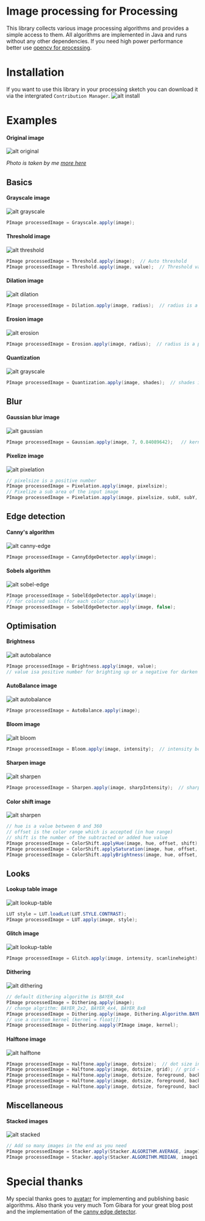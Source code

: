 # Image processing for Processing
This library collects various image processing algorithms and provides a simple access to them. All algorithms are implemented in Java and runs without any other dependencies. If you need high power performance better use [opencv for processing](https://github.com/atduskgreg/opencv-processing).

# Installation
If you want to use this library in your processing sketch you can download it via the intergrated `Contribution Manager`. 
![alt install](https://github.com/Milchreis/processing-imageprocessing/blob/master/img/install.png?raw=true)

# Examples
#### Original image
![alt original](https://github.com/Milchreis/processing-imageprocessing/blob/master/examples/Basics/data/example.jpg?raw=true)

_Photo is taken by me [more here](https://www.instagram.com/milchreisjunkie/)_

## Basics

#### Grayscale image
![alt grayscale](https://github.com/Milchreis/processing-imageprocessing/blob/master/img/gray.png?raw=true)
```java
PImage processedImage = Grayscale.apply(image);
```

#### Threshold image
![alt threshold](https://github.com/Milchreis/processing-imageprocessing/blob/master/img/threshold.png?raw=true)
```java
PImage processedImage = Threshold.apply(image);  // Auto threshold
PImage processedImage = Threshold.apply(image, value);  // Threshold value between 0 and 255
```

#### Dilation image
![alt dilation](https://github.com/Milchreis/processing-imageprocessing/blob/master/img/dilation.png?raw=true)
```java
PImage processedImage = Dilation.apply(image, radius);  // radius is a positive number
```

#### Erosion image
![alt erosion](https://github.com/Milchreis/processing-imageprocessing/blob/master/img/erosion.png?raw=true)
```java
PImage processedImage = Erosion.apply(image, radius);  // radius is a positive number
```

#### Quantization
![alt grayscale](https://github.com/Milchreis/processing-imageprocessing/blob/master/img/quantization.png?raw=true)
```java
PImage processedImage = Quantization.apply(image, shades);  // shades is a positive number between 1 and 255
```

## Blur

#### Gaussian blur image
![alt gaussian](https://github.com/Milchreis/processing-imageprocessing/blob/master/img/gaussian.png?raw=true)
```java
PImage processedImage = Gaussian.apply(image, 7, 0.84089642);   // kernel size and sigma 
```

#### Pixelize image
![alt pixelation](https://github.com/Milchreis/processing-imageprocessing/blob/master/img/pixelation.png?raw=true)
```java
// pixelsize is a positive number
PImage processedImage = Pixelation.apply(image, pixelsize); 
// Pixelize a sub area of the input image
PImage processedImage = Pixelation.apply(image, pixelsize, subX, subY, subWidth, subHeight);  
```

## Edge detection

#### Canny's algorithm
![alt canny-edge](https://github.com/Milchreis/processing-imageprocessing/blob/master/img/canny.png?raw=true)
```java
PImage processedImage = CannyEdgeDetector.apply(image);
```
 
#### Sobels algorithm
![alt sobel-edge](https://github.com/Milchreis/processing-imageprocessing/blob/master/img/sobel.png?raw=true)
```java
PImage processedImage = SobelEdgeDetector.apply(image);
// for colored sobel (for each color channel)
PImage processedImage = SobelEdgeDetector.apply(image, false);
```
 
## Optimisation
 
#### Brightness
![alt autobalance](https://github.com/Milchreis/processing-imageprocessing/blob/master/img/brightness.png?raw=true)
```java
PImage processedImage = Brightness.apply(image, value); 
// value isa positive number for brighting up or a negative for darken down
```
 
#### AutoBalance image
![alt autobalance](https://github.com/Milchreis/processing-imageprocessing/blob/master/img/autobalance.png?raw=true)
```java
PImage processedImage = AutoBalance.apply(image);
```
 
#### Bloom image
![alt bloom](https://github.com/Milchreis/processing-imageprocessing/blob/master/img/bloom.png?raw=true)
```java
PImage processedImage = Bloom.apply(image, intensity);  // intensity between 0 and 255
```

#### Sharpen image
![alt sharpen](https://github.com/Milchreis/processing-imageprocessing/blob/master/img/sharpen.png?raw=true)
```java
PImage processedImage = Sharpen.apply(image, sharpIntensity);  // sharpIntensity between 0.0 and 10.0
```

#### Color shift image
![alt sharpen](https://github.com/Milchreis/processing-imageprocessing/blob/master/img/colorshift.png?raw=true)
```java
// hue is a value between 0 and 360
// offset is the color range which is accepted (in hue range)
// shift is the number of the subtracted or added hue value
PImage processedImage = ColorShift.applyHue(image, hue, offset, shift);  // or short: ColorShift.apply(image, hue, offset, shift)
PImage processedImage = ColorShift.applySaturation(image, hue, offset, shift);
PImage processedImage = ColorShift.applyBrightness(image, hue, offset, shift);
```

## Looks

#### Lookup table image
![alt lookup-table](https://github.com/Milchreis/processing-imageprocessing/blob/master/img/lut.png?raw=true)
```java
LUT style = LUT.loadLut(LUT.STYLE.CONTRAST);
PImage processedImage = LUT.apply(image, style); 
```

#### Glitch image
![alt lookup-table](https://github.com/Milchreis/processing-imageprocessing/blob/master/img/glitch.png?raw=true)
```java
PImage processedImage = Glitch.apply(image, intensity, scanlineheight);
```

#### Dithering
![alt dithering](https://github.com/Milchreis/processing-imageprocessing/blob/master/img/dithering_d1.png?raw=true)
```java
// default dithering algorithm is BAYER_4x4
PImage processedImage = Dithering.apply(image);
// change algrithm: BAYER_2x2, BAYER_4x4, BAYER_8x8
PImage processedImage = Dithering.apply(image, Dithering.Algorithm.BAYER_8x8);
// use a curstom kernel (kernel = float[])
PImage processedImage = Dithering.aapply(PImage image, kernel);  
```

#### Halftone image
![alt halftone](https://github.com/Milchreis/processing-imageprocessing/blob/master/img/halftone.png?raw=true)
```java
PImage processedImage = Halftone.apply(image, dotsize);  // dot size in pixel
PImage processedImage = Halftone.apply(image, dotsize, grid); // grid = true, on false honeycomb style
PImage processedImage = Halftone.apply(image, dotsize, foreground, background);  // background and foreground colors
PImage processedImage = Halftone.apply(image, dotsize, foreground, background, grid);
PImage processedImage = Halftone.apply(image, dotsize, foreground, background, spacing, grid); // size between dots in pixels
```

## Miscellaneous

#### Stacked images
![alt stacked](https://github.com/Milchreis/processing-imageprocessing/blob/master/img/stacker.png?raw=true)
```java
// Add so many images in the end as you need
PImage processedImage = Stacker.apply(Stacker.ALGORITHM.AVERAGE, image1, image2);
PImage processedImage = Stacker.apply(Stacker.ALGORITHM.MEDIAN, image1, image2);
```


# Special thanks
My special thanks goes to [avatarr](https://github.com/avatarr/java-image-processing-algorithm) for implementing and publishing basic algorithms. Also thank you very much Tom Gibara for your great blog post and the implementation of the [canny edge detector](http://www.tomgibara.com/computer-vision/canny-edge-detector).
